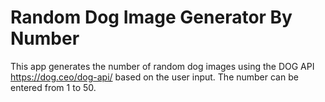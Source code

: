 # Random Dog Image Generator By Number

This app generates the number of random dog images using the DOG API https://dog.ceo/dog-api/ based on the user input. The number can be entered from 1 to 50.
